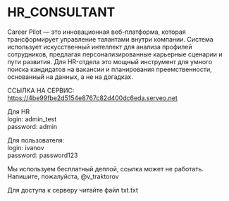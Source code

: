 # HR_CONSULTANT
Career Pilot — это инновационная веб-платформа, которая трансформирует управление талантами внутри компании. Система использует искусственный интеллект для анализа профилей сотрудников, предлагая персонализированные карьерные сценарии и пути развития. Для HR-отдела это мощный инструмент для умного поиска кандидатов на вакансии и планирования преемственности, основанный на данных, а не на догадках.

ССЫЛКА НА СЕРВИС:
https://4be99fbe2d5154e8767c82d400dc6eda.serveo.net

Для HR  
  login: admin_test  
  password: admin    

  
Для пользователя:  
  login: ivanov  
  password: password123

Мы используем бесплатный деплой, ссылка может не работать. Напишите, пожалуйста, @v_traktorov

Для доступа к серверу читайте файл txt.txt

